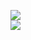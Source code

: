 [![](https://img.shields.io/badge/Made%20With-Github%20Spray-lightgrey.svg?style=for-the-badge&logo=github)](https://github.com/Annihil/github-spray#6586)  
[![](https://i.imgur.com/2DrTn0Z.gif)](https://github.com/Annihil/github-spray)